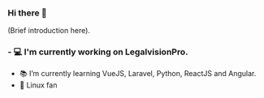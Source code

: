 ### Hi there 👋
(Brief introduction here).

### - :computer: I'm currently working on LegalvisionPro.
- :books: I’m currently learning VueJS, Laravel, Python, ReactJS and Angular.
- :penguin: Linux fan
